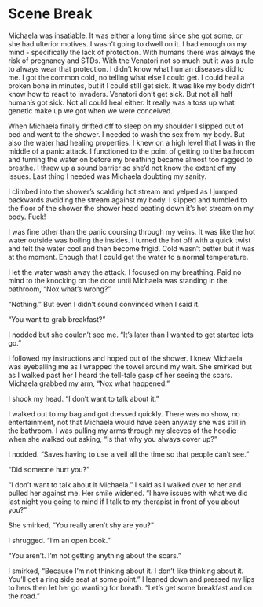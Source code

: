 # Scene Break

Michaela was insatiable. It was either a long time since she got some, or she had ulterior motives. I wasn’t going to dwell on it. I had enough on my mind - specifically the lack of protection. With humans there was always the risk of pregnancy and STDs. With the Venatori not so much but it was a rule to always wear that protection. I didn’t know what human diseases did to me. I got the common cold, no telling what else I could get. I could heal a broken bone in minutes, but it I could still get sick. It was like my body didn’t know how to react to invaders. Venatori don’t get sick. But not all half human’s got sick. Not all could heal either. It really was a toss up what genetic make up we got when we were conceived.

When Michaela finally drifted off to sleep on my shoulder I slipped out of bed and went to the shower. I needed to wash the sex from my body. But also the water had healing properties. I knew on a high level that I was in the middle of a panic attack. I functioned to the point of getting to the bathroom and turning the water on before my breathing became almost too ragged to breathe. I threw up a sound barrier so she’d not know the extent of my issues. Last thing I needed was Michaela doubting my sanity.

I climbed into the shower’s scalding hot stream and yelped as I jumped backwards avoiding the stream against my body. I slipped and tumbled to the floor of the shower the shower head beating down it’s hot stream on my body. Fuck!

I was fine other than the panic coursing through my veins. It was like the hot water outside was boiling the insides. I turned the hot off with a quick twist and felt the water cool and then become frigid. Cold wasn’t better but it was at the moment. Enough that I could get the water to a normal temperature.

I let the water wash away the attack. I focused on my breathing. Paid no mind to the knocking on the door until Michaela was standing in the bathroom, “Nox what’s wrong?”

“Nothing.” But even I didn’t sound convinced when I said it.

“You want to grab breakfast?”

I nodded but she couldn’t see me. “It’s later than I wanted to get started lets go.”

I followed my instructions and hoped out of the shower. I knew Michaela was eyeballing me as I wrapped the towel around my wait. She smirked but as I walked past her I heard the tell-tale gasp of her seeing the scars. Michaela grabbed my arm, “Nox what happened.”

I shook my head. “I don’t want to talk about it.”

I walked out to my bag and got dressed quickly. There was no show, no entertainment, not that Michaela would have seen anyway she was still in the bathroom. I was pulling my arms through my sleeves of the hoodie when she walked out asking, “Is that why you always cover up?”

I nodded. “Saves having to use a veil all the time so that people can’t see.”

“Did someone hurt you?”

“I don’t want to talk about it Michaela.” I said as I walked over to her and pulled her against me. Her smile widened. “I have issues with what we did last night you going to mind if I talk to my therapist in front of you about you?”

She smirked, “You really aren’t shy are you?”

I shrugged. “I’m an open book.”

“You aren’t. I’m not getting anything about the scars.”

I smirked, “Because I’m not thinking about it. I don’t like thinking about it. You’ll get a ring side seat at some point.” I leaned down and pressed my lips to hers then let her go wanting for breath. “Let’s get some breakfast and on the road.”

